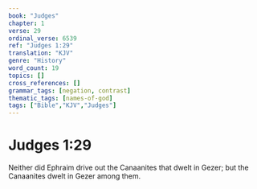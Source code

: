 ```yaml
---
book: "Judges"
chapter: 1
verse: 29
ordinal_verse: 6539
ref: "Judges 1:29"
translation: "KJV"
genre: "History"
word_count: 19
topics: []
cross_references: []
grammar_tags: [negation, contrast]
thematic_tags: [names-of-god]
tags: ["Bible","KJV","Judges"]
---
```


# Judges 1:29

Neither did Ephraim drive out the Canaanites that dwelt in Gezer; but the Canaanites dwelt in Gezer among them.

